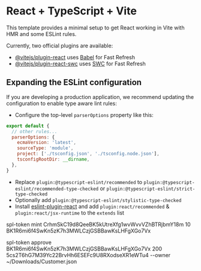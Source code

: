 # React + TypeScript + Vite

This template provides a minimal setup to get React working in Vite with HMR and some ESLint rules.

Currently, two official plugins are available:

- [@vitejs/plugin-react](https://github.com/vitejs/vite-plugin-react/blob/main/packages/plugin-react/README.md) uses [Babel](https://babeljs.io/) for Fast Refresh
- [@vitejs/plugin-react-swc](https://github.com/vitejs/vite-plugin-react-swc) uses [SWC](https://swc.rs/) for Fast Refresh

## Expanding the ESLint configuration

If you are developing a production application, we recommend updating the configuration to enable type aware lint rules:

- Configure the top-level `parserOptions` property like this:

```js
export default {
  // other rules...
  parserOptions: {
    ecmaVersion: 'latest',
    sourceType: 'module',
    project: ['./tsconfig.json', './tsconfig.node.json'],
    tsconfigRootDir: __dirname,
  },
}
```

- Replace `plugin:@typescript-eslint/recommended` to `plugin:@typescript-eslint/recommended-type-checked` or `plugin:@typescript-eslint/strict-type-checked`
- Optionally add `plugin:@typescript-eslint/stylistic-type-checked`
- Install [eslint-plugin-react](https://github.com/jsx-eslint/eslint-plugin-react) and add `plugin:react/recommended` & `plugin:react/jsx-runtime` to the `extends` list


spl-token mint CrhmSkC19d8QeeBK5kUtreXfg1wvWvvVZhBTRjbmY18m 10 BK1R6mi6f4SwKn5zK7h3MWLCzjGSBBawKsLHFgXGo7Vx

spl-token approve BK1R6mi6f4SwKn5zK7h3MWLCzjGSBBawKsLHFgXGo7Vx 200 5cs2T6hG7M39Yc22BrvHh6ESEFc9U8RXodseXR1eWTu4 --owner ~/Downloads/Customer.json